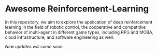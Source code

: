 # Awesome Reinforcement-Learning
In this repository, we aim to explore the application of deep reinforcement learning in the field of robotic  control, the cooperative and competitive behavior of multi-agent in different game types, including RPG and MOBA, cloud infrastructure, and software engineering as well.


*New updates will come soon.*

